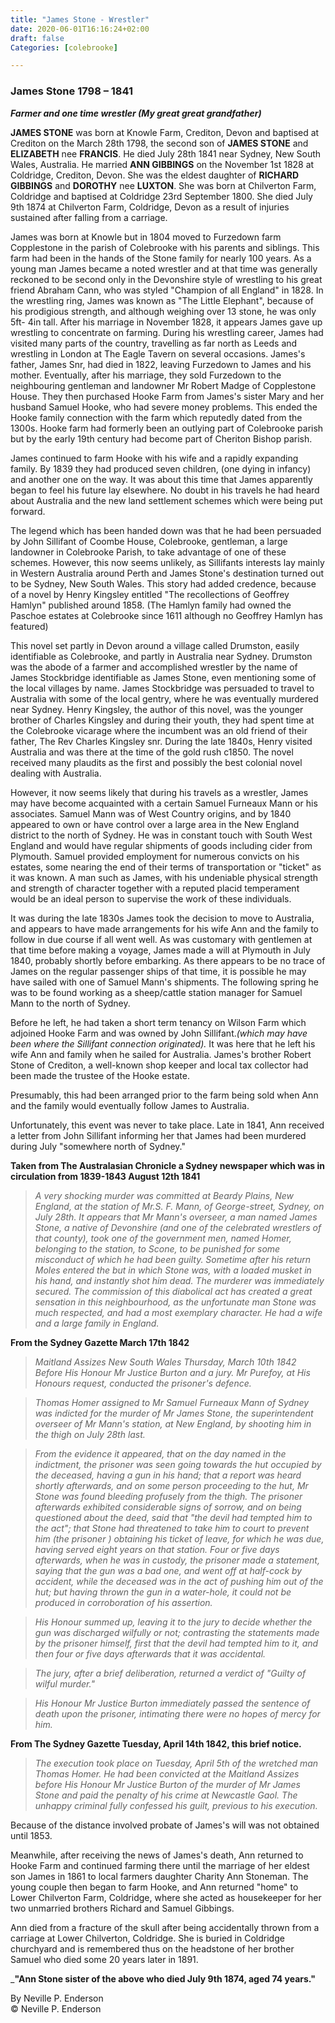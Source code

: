 ```yaml
---
title: "James Stone - Wrestler"
date: 2020-06-01T16:16:24+02:00
draft: false
Categories: [colebrooke]

---
```


### James Stone 1798 – 1841

***Farmer and one time wrestler (My great great grandfather)***




**JAMES STONE**  was born at Knowle Farm, Crediton, Devon and baptised at Crediton on the March 28th 1798, the second son of **JAMES STONE** and **ELIZABETH** nee **FRANCIS**. He died July 28th 1841 near Sydney, New South Wales, Australia. He married **ANN GIBBINGS** on the November 1st 1828 at Coldridge, Crediton, Devon. She was the eldest daughter of **RICHARD GIBBINGS** and **DOROTHY** nee **LUXTON**. She was born at Chilverton Farm, Coldridge and baptised at Coldridge 23rd September 1800. She died July 9th 1874 at Chilverton Farm, Coldridge, Devon as a result of injuries sustained after falling from a carriage.

James was born at Knowle but in 1804 moved to Furzedown farm Copplestone in the parish of Colebrooke with his parents and siblings. This farm had been in the hands of the Stone family for nearly 100 years. As a young man James became a noted wrestler and at that time was generally reckoned to be second only in the Devonshire style of wrestling to his great friend Abraham Cann, who was styled "Champion of all England" in 1828. In the wrestling ring, James was known as "The Little Elephant", because of his prodigious strength, and although weighing over 13 stone, he was only 5ft- 4in tall. After his marriage in November 1828, it appears James gave up wrestling to concentrate on farming. During his wrestling career, James had visited many parts of the country, travelling as far north as Leeds and wrestling in London at The Eagle Tavern on several occasions. James's father, James Snr, had died in 1822, leaving Furzedown to James and his mother. Eventually, after his marriage, they sold Furzedown to the neighbouring gentleman and landowner Mr Robert Madge of Copplestone House. They then purchased Hooke Farm from James's sister Mary and her husband Samuel Hooke, who had severe money problems. This ended the Hooke family connection with the farm which reputedly dated from the 1300s.
Hooke farm had formerly been an outlying part of Colebrooke parish but by the early 19th century had become part of Cheriton Bishop parish.

  

James continued to farm Hooke with his wife and a rapidly expanding family. By 1839 they had produced seven children, (one dying in infancy) and another one on the way. It was about this time that James apparently began to feel his future lay elsewhere. No doubt in his travels he had heard about Australia and the new land settlement schemes which were being put forward.

The legend which has been handed down was that he had been persuaded by John Sillifant of Coombe House, Colebrooke, gentleman, a large landowner in Colebrooke Parish, to take advantage of one of these schemes. However, this now seems unlikely, as Sillifants interests lay mainly in Western Australia around Perth and James Stone's destination turned out to be Sydney, New South Wales. This story had added credence, because of a novel by Henry Kingsley entitled "The recollections of Geoffrey Hamlyn" published around 1858. (The Hamlyn family had owned the Paschoe estates at Colebrooke since 1611 although no Geoffrey Hamlyn has featured)

  

This novel set partly in Devon around a village called Drumston, easily identifiable as Colebrooke, and partly in Australia near Sydney. Drumston was the abode of a farmer and accomplished wrestler by the name of James Stockbridge identifiable as James Stone, even mentioning some of the local villages by name. James Stockbridge was persuaded to travel to Australia with some of the local gentry, where he was eventually murdered near Sydney. Henry Kingsley, the author of this novel, was the younger brother of Charles Kingsley and during their youth, they had spent time at the Colebrooke vicarage where the incumbent was an old friend of their father, The Rev Charles Kingsley snr. During the late 1840s, Henry visited Australia and was there at the time of the gold rush c1850. The novel received many plaudits as the first and possibly the best colonial novel dealing with Australia.

However, it now seems likely that during his travels as a wrestler, James may have become acquainted with a certain Samuel Furneaux Mann or his associates. Samuel Mann was of West Country origins, and by 1840 appeared to own or have control over a large area in the New England district to the north of Sydney. He was in constant touch with South West England and would have regular shipments of goods including cider from Plymouth. Samuel provided employment for numerous convicts on his estates, some nearing the end of their terms of transportation or "ticket" as it was known. A man such as James, with his undeniable physical strength and strength of character together with a reputed placid temperament would be an ideal person to supervise the work of these individuals.

It was during the late 1830s James took the decision to move to Australia, and appears to have made arrangements for his wife Ann and the family to follow in due course if all went well. As was customary with gentlemen at that time before making a voyage, James made a will at Plymouth in July 1840, probably shortly before embarking. As there appears to be no trace of James on the regular passenger ships of that time, it is possible he may have sailed with one of Samuel Mann's shipments. The following spring he was to be found working as a sheep/cattle station manager for Samuel Mann to the north of Sydney.

Before he left, he had taken a short term tenancy on Wilson Farm which adjoined Hooke Farm and was owned by John Sillifant._(which may have been where the Sillifant connection originated)._ It was here that he left his wife Ann and family when he sailed for Australia. James's brother Robert Stone of Crediton, a well-known shop keeper and local tax collector had been made the trustee of the Hooke estate.

Presumably, this had been arranged prior to the farm being sold when Ann and the family would eventually follow James to Australia.

  

Unfortunately, this event was never to take place. Late in 1841, Ann received a letter from John Sillifant informing her that James had been murdered during July "somewhere north of Sydney."

**Taken from The Australasian Chronicle a Sydney newspaper which was in circulation from 1839-1843 August 12th 1841**

> *A very shocking murder was committed at Beardy Plains, New England, at the station of Mr.S. F. Mann, of George-street, Sydney, on July 28th. It appears that Mr Mann's overseer, a man named James Stone, a native of Devonshire (and one of the celebrated wrestlers of that county),  took one of the government men, named Homer, belonging to the station, to Scone, to be punished for some misconduct of which he had been guilty. Sometime after his return Moles entered the but in which Stone was, with a loaded musket in his hand, and instantly shot him dead. The murderer was immediately secured. The commission of this diabolical act has created a great sensation in this neighbourhood, as the unfortunate man Stone was much respected, and had a most exemplary character. He had a wife and a large family in England.*

**From the Sydney Gazette March 17th 1842**

>*Maitland Assizes New South Wales Thursday, March 10th 1842 Before His Honour Mr Justice Burton and a jury. Mr Purefoy, at His Honours request, conducted the prisoner's defence.*

>*Thomas Homer assigned to Mr Samuel Furneaux Mann of Sydney was indicted for the murder of Mr James Stone, the superintendent overseer of Mr Mann's station, at New England, by shooting him in the thigh on July 28th last.*

>*From the evidence it appeared, that on the day named in the indictment, the prisoner was seen going towards the hut occupied by the deceased, having a gun in his hand; that a report was heard shortly afterwards, and on some person proceeding to the hut, Mr Stone was found bleeding profusely from the thigh. The prisoner afterwards exhibited considerable signs of sorrow, and on being questioned about the deed, said that "the devil had tempted him to the act"; that Stone had threatened to take him to court to prevent him (the prisoner ) obtaining his ticket of leave, for which he was due, having served eight years on that station. Four or five days afterwards, when he was in custody, the prisoner made a statement, saying that the gun was a bad one, and went off at half-cock by accident, while the deceased was in the act of pushing him out of the hut; but having thrown the gun in a water-hole, it could not be produced in corroboration of his assertion.*

>*His Honour summed up, leaving it to the jury to decide whether the gun was discharged wilfully or not; contrasting the statements made by the prisoner himself, first that the devil had tempted him to it, and then four or five days afterwards that it was accidental.*

>*The jury, after a brief deliberation, returned a verdict of "Guilty of wilful murder."*

>*His Honour Mr Justice Burton immediately passed the sentence of death upon the prisoner, intimating there were no hopes of mercy for him.*

  

**From The Sydney Gazette Tuesday, April 14th 1842, this brief notice.**

>*The execution took place on Tuesday, April 5th of the wretched man Thomas Homer. He had been convicted at the Maitland Assizes before His Honour Mr Justice Burton of the murder of Mr James Stone and paid the penalty of his crime at Newcastle Gaol. The unhappy criminal fully confessed his guilt, previous to his execution.* 

Because of the distance involved probate of James's will was not obtained until 1853.

Meanwhile, after receiving the news of James's death, Ann returned to Hooke Farm and continued farming there until the marriage of her eldest son James in 1861 to local farmers daughter Charity Ann Stoneman. The young couple then began to farm Hooke, and Ann returned "home" to Lower Chilverton Farm, Coldridge, where she acted as housekeeper for her two unmarried brothers Richard and Samuel Gibbings.

Ann died from a fracture of the skull after being accidentally thrown from a carriage at Lower Chilverton, Coldridge. She is buried in Coldridge churchyard and is remembered thus on the headstone of her brother Samuel who died some 20 years later in 1891.

_**"Ann Stone sister of the above who died July 9th 1874, aged 74 years."**

By Neville P. Enderson\
© Neville P. Enderson

